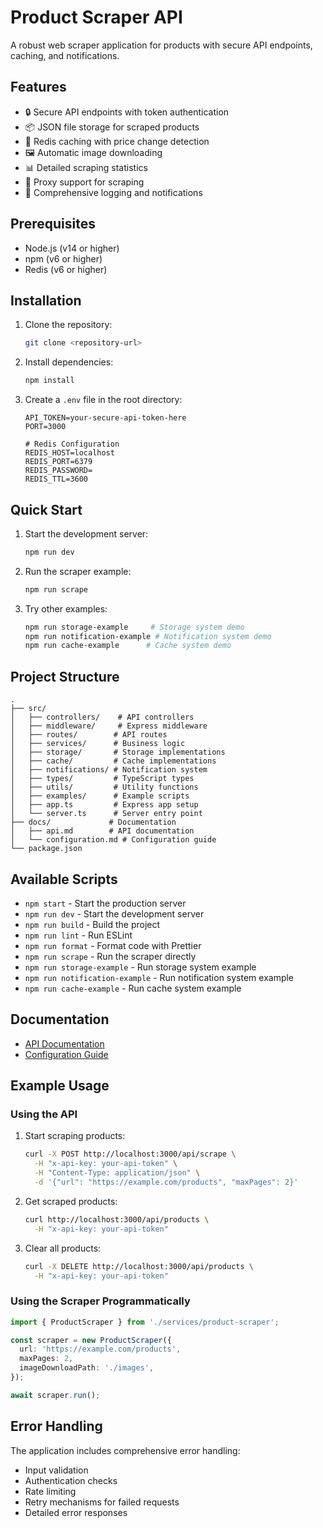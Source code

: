 # Product Scraper API

A robust web scraper application for products with secure API endpoints, caching, and notifications.

## Features

- 🔒 Secure API endpoints with token authentication
- 📦 JSON file storage for scraped products
- 💾 Redis caching with price change detection
- 🖼️ Automatic image downloading
- 📊 Detailed scraping statistics
- 🔄 Proxy support for scraping
- 📝 Comprehensive logging and notifications

## Prerequisites

- Node.js (v14 or higher)
- npm (v6 or higher)
- Redis (v6 or higher)

## Installation

1. Clone the repository:

   ```bash
   git clone <repository-url>
   ```

2. Install dependencies:

   ```bash
   npm install
   ```

3. Create a `.env` file in the root directory:

   ```env
   API_TOKEN=your-secure-api-token-here
   PORT=3000

   # Redis Configuration
   REDIS_HOST=localhost
   REDIS_PORT=6379
   REDIS_PASSWORD=
   REDIS_TTL=3600
   ```

## Quick Start

1. Start the development server:

   ```bash
   npm run dev
   ```

2. Run the scraper example:

   ```bash
   npm run scrape
   ```

3. Try other examples:

   ```bash
   npm run storage-example     # Storage system demo
   npm run notification-example # Notification system demo
   npm run cache-example      # Cache system demo
   ```

## Project Structure

```
.
├── src/
│   ├── controllers/    # API controllers
│   ├── middleware/     # Express middleware
│   ├── routes/        # API routes
│   ├── services/      # Business logic
│   ├── storage/       # Storage implementations
│   ├── cache/         # Cache implementations
│   ├── notifications/ # Notification system
│   ├── types/         # TypeScript types
│   ├── utils/         # Utility functions
│   ├── examples/      # Example scripts
│   ├── app.ts         # Express app setup
│   └── server.ts      # Server entry point
├── docs/             # Documentation
│   ├── api.md        # API documentation
│   └── configuration.md # Configuration guide
└── package.json
```

## Available Scripts

- `npm start` - Start the production server
- `npm run dev` - Start the development server
- `npm run build` - Build the project
- `npm run lint` - Run ESLint
- `npm run format` - Format code with Prettier
- `npm run scrape` - Run the scraper directly
- `npm run storage-example` - Run storage system example
- `npm run notification-example` - Run notification system example
- `npm run cache-example` - Run cache system example

## Documentation

- [API Documentation](docs/api.md)
- [Configuration Guide](docs/configuration.md)

## Example Usage

### Using the API

1. Start scraping products:

   ```bash
   curl -X POST http://localhost:3000/api/scrape \
     -H "x-api-key: your-api-token" \
     -H "Content-Type: application/json" \
     -d '{"url": "https://example.com/products", "maxPages": 2}'
   ```

2. Get scraped products:

   ```bash
   curl http://localhost:3000/api/products \
     -H "x-api-key: your-api-token"
   ```

3. Clear all products:

   ```bash
   curl -X DELETE http://localhost:3000/api/products \
     -H "x-api-key: your-api-token"
   ```

### Using the Scraper Programmatically

```typescript
import { ProductScraper } from './services/product-scraper';

const scraper = new ProductScraper({
  url: 'https://example.com/products',
  maxPages: 2,
  imageDownloadPath: './images',
});

await scraper.run();
```

## Error Handling

The application includes comprehensive error handling:

- Input validation
- Authentication checks
- Rate limiting
- Retry mechanisms for failed requests
- Detailed error responses
